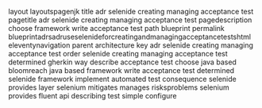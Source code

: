 layout layoutspagenjk title adr selenide creating managing acceptance test pagetitle adr selenide creating managing acceptance test pagedescription choose framework write acceptance test path blueprint permalink blueprintadrsadruseselenideforcreatingandmanagingacceptancetestshtml eleventynavigation parent architecture key adr selenide creating managing acceptance test order selenide creating managing acceptance test determined gherkin way describe acceptance test choose java based bloomreach java based framework write acceptance test determined selenide framework implement automated test consequence selenide provides layer selenium mitigates manages risksproblems selenium provides fluent api describing test simple configure